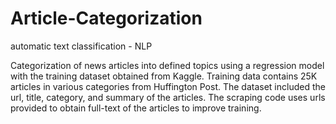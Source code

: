 # Article-Categorization
automatic text classification - NLP

Categorization of news articles into defined topics using a regression model with the training dataset obtained from Kaggle. Training data contains 25K articles in various categories from Huffington Post. The dataset included the url, title, category, and summary of the articles. The scraping code uses urls provided to obtain full-text of the articles to improve training.

